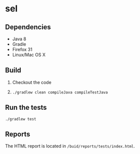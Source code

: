 # sel

## Dependencies

- Java 8
- Gradle
- Firefox 31
- Linux/Mac OS X

## Build

1. Checkout the code
2. ```
   ./gradlew clean compileJava compileTestJava
   ```

## Run the tests

```
./gradlew test
```

## Reports

The HTML report is located in `/buid/reports/tests/index.html`.